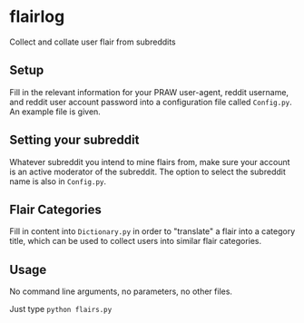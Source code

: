 # flairlog
Collect and collate user flair from subreddits

## Setup
Fill in the relevant information for your PRAW user-agent, reddit username, and reddit user account password into a configuration file called `Config.py`. An example file is given.

## Setting your subreddit
Whatever subreddit you intend to mine flairs from, make sure your account is an active moderator of the subreddit. The option to select the subreddit name is also in `Config.py`.

## Flair Categories
Fill in content into `Dictionary.py` in order to "translate" a flair into a category title, which can be used to collect users into similar flair categories.

## Usage
No command line arguments, no parameters, no other files.

Just type `python flairs.py`
